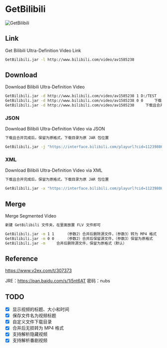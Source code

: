 # GetBilibili
![](http://ww4.sinaimg.cn/large/a15b4afegw1f80cg69rtpg20sp0ehte3 "GetBilibili")

## Link
Get Bilibili Ultra-Definition Video Link
```bash
GetBilibili.jar -l http://www.bilibili.com/video/av1585238
```

## Download
Download Bilibili Ultra-Definition Video
```bash
GetBilibili.jar -d http://www.bilibili.com/video/av1585238 1 D:/TEST     下载且合并完成后，转为MP4格式，下载目录指定为 D:/TEST
GetBilibili.jar -d http://www.bilibili.com/video/av1585238 0 0     下载且合并完成后，保留为原格式，下载目录为原 JAR 包位置
GetBilibili.jar -d http://www.bilibili.com/video/av1585238     下载且合并完成后，保留为原格式，下载目录为原 JAR 包位置（默认）
```

### JSON
Download Bilibili Ultra-Definition Video via JSON
```bash
下载且合并完成后，保留为原格式，下载目录为原 JAR 包位置

GetBilibili.jar -j "https://interface.bilibili.com/playurl?cid=11239800&appkey=84956560bc028eb7&otype=json&type=flv&quality=3&sign=c639a8283b4180cf0c3d553de3387309"
```

### XML
Download Bilibili Ultra-Definition Video via XML
```bash
下载且合并完成后，保留为原格式，下载目录为原 JAR 包位置

GetBilibili.jar -x "https://interface.bilibili.com/playurl?cid=11239800&sign=786f33c637b49b8af46124c2ff64d654&ts=1477907112&player=1"
```

## Merge
Merge Segmented Video
```bash
新建 GetBilibili 文件夹，在里面放置 FLV 文件即可

GetBilibili.jar -m 1 1     （参数2）合并后删除源文件，（参数3）转为 MP4 格式
GetBilibili.jar -m 0 0     （参数2）合并后保留源文件，（参数3）保留为原格式
GetBilibili.jar -m     合并后删除源文件，保留为原格式（默认）
```

## Reference
https://www.v2ex.com/t/307373

JRE：https://pan.baidu.com/s/1i5nt6AT 密码：nubs

## TODO
- [x] 显示视频的标题、大小和时间
- [x] 保存文件名为视频标题
- [x] 自定义文件下载目录
- [x] 合并后无损转为 MP4 格式
- [x] 支持解析隐藏视频
- [x] 支持解析番剧视频
